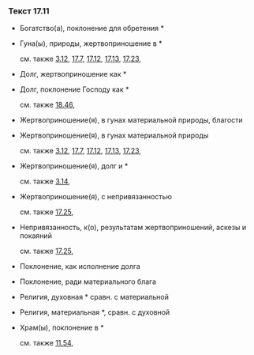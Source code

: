 ### Текст 17.11
	
- Богатство(а), поклонение для обретения *

	
- Гуна(ы), природы, жертвоприношение в *

	см. также  [3.12](../03/0312.md),  [17.7](../17/1707.md),  [17.12](../17/1712.md),  [17.13](../17/1713.md),  [17.23](../17/1723.md), 
	
- Долг, жертвоприношение как *

	
- Долг, поклонение Господу как *

	см. также  [18.46](../18/1846.md), 
	
- Жертвоприношение(я), в гунах материальной природы, благости

	
- Жертвоприношение(я), в гунах материальной природы

	см. также  [3.12](../03/0312.md),  [17.7](../17/1707.md),  [17.12](../17/1712.md),  [17.13](../17/1713.md),  [17.23](../17/1723.md), 
	
- Жертвоприношение(я), долг и *

	см. также  [3.14](../03/0314.md), 
	
- Жертвоприношение(я), с непривязанностью

	см. также  [17.25](../17/1725.md), 
	
- Непривязанность, к(о), результатам жертвоприношений, аскезы и покаяний

	см. также  [17.25](../17/1725.md), 
	
- Поклонение, как исполнение долга

	
- Поклонение, ради материального блага

	
- Религия, духовная * сравн. с материальной

	
- Религия, материальная *, сравн. с духовной

	
- Храм(ы), поклонение в *

	см. также  [11.54](../11/1154.md), 
